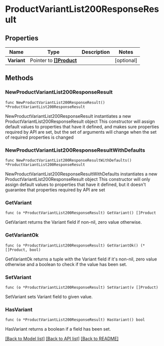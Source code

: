 # ProductVariantList200ResponseResult

## Properties

Name | Type | Description | Notes
------------ | ------------- | ------------- | -------------
**Variant** | Pointer to [**[]Product**](Product.md) |  | [optional] 

## Methods

### NewProductVariantList200ResponseResult

`func NewProductVariantList200ResponseResult() *ProductVariantList200ResponseResult`

NewProductVariantList200ResponseResult instantiates a new ProductVariantList200ResponseResult object
This constructor will assign default values to properties that have it defined,
and makes sure properties required by API are set, but the set of arguments
will change when the set of required properties is changed

### NewProductVariantList200ResponseResultWithDefaults

`func NewProductVariantList200ResponseResultWithDefaults() *ProductVariantList200ResponseResult`

NewProductVariantList200ResponseResultWithDefaults instantiates a new ProductVariantList200ResponseResult object
This constructor will only assign default values to properties that have it defined,
but it doesn't guarantee that properties required by API are set

### GetVariant

`func (o *ProductVariantList200ResponseResult) GetVariant() []Product`

GetVariant returns the Variant field if non-nil, zero value otherwise.

### GetVariantOk

`func (o *ProductVariantList200ResponseResult) GetVariantOk() (*[]Product, bool)`

GetVariantOk returns a tuple with the Variant field if it's non-nil, zero value otherwise
and a boolean to check if the value has been set.

### SetVariant

`func (o *ProductVariantList200ResponseResult) SetVariant(v []Product)`

SetVariant sets Variant field to given value.

### HasVariant

`func (o *ProductVariantList200ResponseResult) HasVariant() bool`

HasVariant returns a boolean if a field has been set.


[[Back to Model list]](../README.md#documentation-for-models) [[Back to API list]](../README.md#documentation-for-api-endpoints) [[Back to README]](../README.md)


